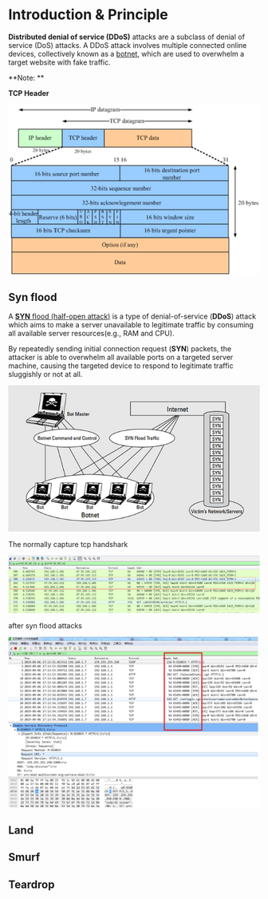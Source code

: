 # Introduction & Principle

**Distributed denial of service (DDoS)** attacks are a subclass of denial of service (DoS) attacks. A DDoS attack involves multiple connected online devices, collectively known as a [botnet](https://www.imperva.com/learn/application-security/botnet-ddos/), which are used to overwhelm a target website with fake traffic.



**Note: **

**TCP Header**

![tcp_header](img\tcp_header.png)



## Syn flood

A [**SYN** flood (half-open attack)](<http://www.java2depth.com/2019/03/tcp-syn-flood-attack-ip-and-packets.html>) is a type of denial-of-service (**DDoS**) attack which aims to make a server unavailable to legitimate traffic by consuming all available server resources(e.g., RAM and CPU).

By repeatedly sending initial connection request (**SYN**) packets, the attacker is able to overwhelm all available ports on a targeted server machine, causing the targeted device to respond to legitimate traffic sluggishly or not at all.



![1557292168621](img/syn_flood_ddos_attack_type.jpg)	





The normally capture tcp handshark

![handshark](img\tcp_handshark.png)

after syn flood attacks 

![sync_flood](img\tcp_syn_flood.png)





## Land



## Smurf




## Teardrop